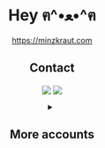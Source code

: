 <h1 align="center">Hey ฅ^•ﻌ•^ฅ </h1>

<p align="center"  width="100%"> 
<a align="center" href="minzkraut.com"> https://minzkraut.com </a>  
</p>
</center>
<h2 align="center">Contact</h2>
<p align="center"  width="100%">   
  <a align="center" href="https://mnz.gg/discord"><img align="center" src="https://github.com/JanGross/JanGross/assets/13641301/224930fd-0a1d-42b9-8061-c179184c4ecb" ></a>
  <a align="center" href="mailto:contact@minzkraut.com"><img align="center" src="https://github.com/JanGross/JanGross/assets/13641301/864f431a-7bbe-468c-a630-e129f7b2073e" ></a>  
</p>


<details align="center">
<summary><h2>More accounts</h2></summary>
<center>
  
|Platform|  |
|---|---|
| Twitch | [Minzkraut](https://twitch.tv/minzkraut)  |
| Stackoverflow|[Minzkraut](https://stackoverflow.com/users/3948598/minzkraut) |
| Reddit|[/u/Minzkraut](https://www.reddit.com/user/Minzkraut) |
| Steam|[Minzkraut](https://steamcommunity.com/id/Minzkraut/) |
| Anilist|[Minzkraut](https://anilist.co/user/Minzkraut/) |
| Spotify|[Minzkraut](https://open.spotify.com/user/11156762274) |
</center>

</details>
 </p>
